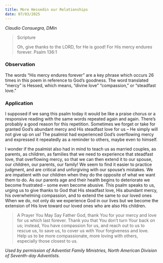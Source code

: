 ```yaml
---
title: More Hessedin our Relationships
date: 07/03/2025
---
```


_Claudio Consuegra, DMin_

> <p>Scripture</p>
> Oh, give thanks to the LORD, for He is good! For His mercy endures forever. Psalm 136:1

### Observation

The words “His mercy endures forever” are a key phrase which occurs 26 times in this poem in reference to God’s goodness. The word translated “mercy” is Hessed, which means, “divine love” “compassion,” or “steadfast love.”

### Application

I supposed if we sang this psalm today it would be like a praise chorus or a responsive reading with the same words repeated again and again. There’s probably a good reason for this repetition. Sometimes we forget or take for granted God’s abundant mercy and His steadfast love for us – He simply will not give up on us! The psalmist had experienced God’s overflowing mercy and expressed it repeatedly as a reminder to others, maybe even to himself.

I wonder if the psalmist also had in mind to teach us as married couples, as parents, as children, as families that we need to experience that steadfast love, that overflowing mercy, so that we can then extend it to our spouse, our children, our parents, our family! We seem to find it easier to practice judgment, and are critical and unforgiving with our spouse’s mistakes. We are impatient with our children when they do the opposite of what we want them to do. As our parents age and their health begins to deteriorate we become frustrated – some even become abusive. This psalm speaks to us, urging us to give thanks to God that His steadfast love, His abundant mercy, his overwhelming compassion, and to extend the same to our loved ones When we do, not only do we experience God in our lives but we become the extension of His love toward our loved ones who are also His children.

> <callout>A Prayer You May Say</callout>
> Father God, thank You for your mercy and love for us which last forever. Thank you that You don’t turn Your back on us; instead, You have compassion for us, and reach out to us to rescue us, to save us, to cover us with Your forgiveness and love. Help us to be more compassionate, more loving with others, especially those closest to us.

_Used by permission of Adventist Family Ministries, North American Division of Seventh-day Adventists._